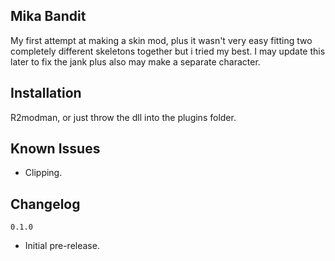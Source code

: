 ## Mika Bandit
My first attempt at making a skin mod, plus it wasn't very easy fitting two completely different skeletons together but i tried my best. I may update this later to fix the jank plus also may make a separate character.

## Installation
R2modman, or just throw the dll into the plugins folder.

## Known Issues
- Clipping.

## Changelog
`0.1.0`

- Initial pre-release.

